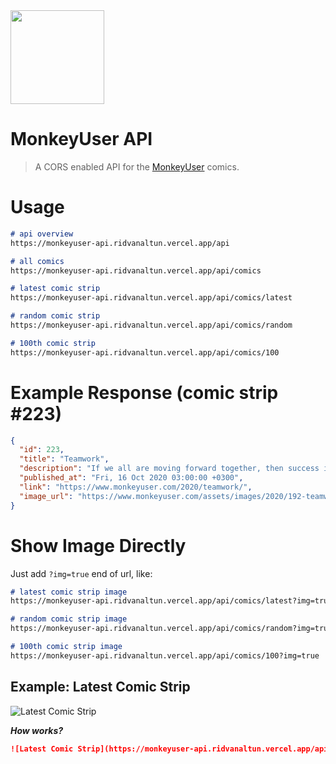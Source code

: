 <img src="https://www.monkeyuser.com/assets/images/logo.svg" width="150">

# MonkeyUser API

> A CORS enabled API for the [MonkeyUser](https://www.monkeyuser.com/) comics.

# Usage

```markdown
# api overview
https://monkeyuser-api.ridvanaltun.vercel.app/api

# all comics
https://monkeyuser-api.ridvanaltun.vercel.app/api/comics

# latest comic strip
https://monkeyuser-api.ridvanaltun.vercel.app/api/comics/latest

# random comic strip
https://monkeyuser-api.ridvanaltun.vercel.app/api/comics/random

# 100th comic strip
https://monkeyuser-api.ridvanaltun.vercel.app/api/comics/100
```

# Example Response (comic strip #223)

```json
{
  "id": 223,
  "title": "Teamwork",
  "description": "If we all are moving forward together, then success is guaranteed.",
  "published_at": "Fri, 16 Oct 2020 03:00:00 +0300",
  "link": "https://www.monkeyuser.com/2020/teamwork/",
  "image_url": "https://www.monkeyuser.com/assets/images/2020/192-teamwork.png"
}
```

# Show Image Directly

Just add `?img=true` end of url, like:

```markdown
# latest comic strip image
https://monkeyuser-api.ridvanaltun.vercel.app/api/comics/latest?img=true

# random comic strip image
https://monkeyuser-api.ridvanaltun.vercel.app/api/comics/random?img=true

# 100th comic strip image
https://monkeyuser-api.ridvanaltun.vercel.app/api/comics/100?img=true
```

## Example: Latest Comic Strip

![Latest Comic Strip](https://monkeyuser-api.ridvanaltun.vercel.app/api/comics/latest?img=true)

***How works?***

```markdown
![Latest Comic Strip](https://monkeyuser-api.ridvanaltun.vercel.app/api/comics/latest?img=true)
```
